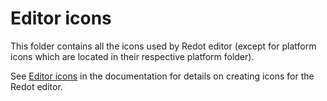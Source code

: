 # Editor icons

This folder contains all the icons used by Redot editor (except for platform
icons which are located in their respective platform folder).

See [Editor icons](https://docs.godotengine.org/en/latest/contributing/development/editor/creating_icons.html)
in the documentation for details on creating icons for the Redot editor.
